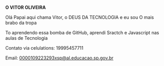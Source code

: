 **O VITOR OLIVEIRA**

Olá Papai aqui chama Vitor, o DEUS DA TECNOLOGIA e eu sou O mais brabo da tropa

To aprendendo essa bomba de GitHub, aprendi Sractch e Javascript nas aulas de Tecnologia

Contato via celulations: 19995457711

Email: 0000109223293xsp@al.educacao.sp.gov.br
